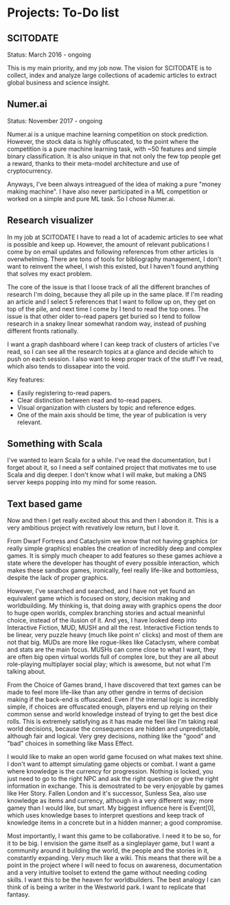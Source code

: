 # Projects: To-Do list

## SCITODATE

Status: March 2016 - ongoing

This is my main priority, and my job now. The vision for SCITODATE is to collect, index and analyze large collections of academic articles to extract global business and science insight.

## Numer.ai

Status: November 2017 - ongoing

Numer.ai is a unique machine learning competition on stock prediction. However, the stock data is highly offuscated, to the point where the competition is a pure machine learning task, with ~50 features and simple binary classification. It is also unique in that not only the few top people get a reward, thanks to their meta-model architecture and use of cryptocurrency.

Anyways, I've been always intreagued of the idea of making a pure "money making machine". I have also never participated in a ML competition or worked on a simple and pure ML task. So I chose Numer.ai.

## Research visualizer

In my job at SCITODATE I have to read a lot of academic articles to see what is possible and keep up. However, the amount of relevant publications I come by on email updates and following references from other articles is overwhelming. There are tons of tools for bibliography management, I don't want to reinvent the wheel, I wish this existed, but I haven't found anything that solves my exact problem.

The core of the issue is that I loose track of all the different branches of research I'm doing, because they all pile up in the same place. If I'm reading an article and I select 5 references that I want to follow up on, they get on top of the pile, and next time I come by I tend to read the top ones. The issue is that other older to-read papers get buried so I tend to follow research in a snakey linear somewhat random way, instead of pushing different fronts rationally.

I want a graph dashboard where I can keep track of clusters of articles I've read, so I can see all the research topics at a glance and decide which to push on each session. I also want to keep proper track of the stuff I've read, which also tends to dissapear into the void.

Key features:
* Easily registering to-read papers.
* Clear distinction between read and to-read papers.
* Visual organization with clusters by topic and reference edges.
* One of the main axis should be time, the year of publication is very relevant.

## Something with Scala

I've wanted to learn Scala for a while. I've read the documentation, but I forget about it, so I need a self contained project that motivates me to use Scala and dig deeper. I don't know what I will make, but making a DNS server keeps popping into my mind for some reason.

## Text based game

Now and then I get really excited about this and then I abondon it. This is a very ambitious project with revatively low return, but I love it.

From Dwarf Fortress and Cataclysim we know that not having graphics (or really simple graphics) enables the creation of incredibly deep and complex games. It is simply much cheaper to add features so these games achieve a state where the developer has thought of every possible interaction, which makes these sandbox games, ironically, feel really life-like and bottomless, despite the lack of proper graphics.

However, I've searched and searched, and I have not yet found an equivalent game which is focused on story, decision making and worldbuilding. My thinking is, that doing away with graphics opens the door to huge open worlds, complex branching stories and actual meaninful choice, instead of the ilusion of it. And yes, I have looked deep into Interactive Fiction, MUD, MUSH and all the rest. Interactive Fiction tends to be linear, very puzzle heavy (much like point n' clicks) and most of them are not that big. MUDs are more like rogue-likes like Cataclysm, where combat and stats are the main focus. MUSHs can come close to what I want, they are often big open virtual worlds full of complex lore, but they are all about role-playing multiplayer social play; which is awesome, but not what I'm talking about.

From the Choice of Games brand, I have discovered that text games can be made to feel more life-like than any other gendre in terms of decision making if the back-end is offuscated. Even if the internal logic is incredibly simple, if choices are offuscated enough, players end up relying on their common sense and world knowledge instead of trying to get the best dice rolls. This is extremely satisfying as it has made me feel like I'm taking real world decisions, because the consequences are hidden and unpredictable, although fair and logical. Very grey decisions, nothing like the "good" and "bad" choices in something like Mass Effect.

I would like to make an open world game focused on what makes text shine. I don't want to attempt simulating game objects or combat. I want a game where knowledge is the currency for progression. Nothing is locked, you just need to go to the right NPC and ask the right question or give the right information in exchange. This is demostrated to be very enjoyable by games like Her Story. Fallen London and it's successor, Sunless Sea, also use knowledge as items and currency, although in a very different way; more gamey than I would like, but smart. My biggest influence here is Event[0], which uses knowledge bases to interpret questions and keep track of knowledge items in a concrete but in a hidden manner; a good compromise.

Most importantly, I want this game to be collaborative. I need it to be so, for it to be big. I envision the game itself as a singleplayer game, but I want a community around it building the world, the people and the stories in it, constantly expanding. Very much like a wiki. This means that there will be a point in the project where I will need to focus on awareness, documentation and a very intuitive toolset to extend the game without needing coding skills. I want this to be the heaven for worldbuilders. The best analogy I can think of is being a writer in the Westworld park. I want to replicate that fantasy.
